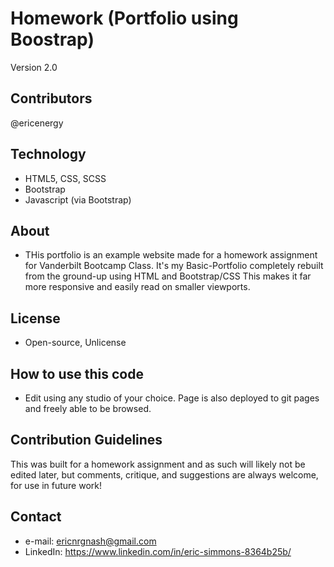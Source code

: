 # Homework (Portfolio using Boostrap)
Version 2.0

## Contributors
@ericenergy

## Technology
- HTML5, CSS, SCSS
- Bootstrap
- Javascript (via Bootstrap)

## About
- THis portfolio is an example website made for a homework assignment for Vanderbilt Bootcamp Class. It's my Basic-Portfolio completely rebuilt from the ground-up using HTML and Bootstrap/CSS This makes it far more responsive and easily read on smaller viewports. 

## License
- Open-source, Unlicense

## How to use this code
- Edit using any studio of your choice. Page is also deployed to git pages and freely able to be browsed.

## Contribution Guidelines
  This was built for a homework assignment and as such will likely not be edited later, but comments, critique, and suggestions are always welcome, for use in future work!
  
## Contact

- e-mail: ericnrgnash@gmail.com
- LinkedIn: https://www.linkedin.com/in/eric-simmons-8364b25b/
